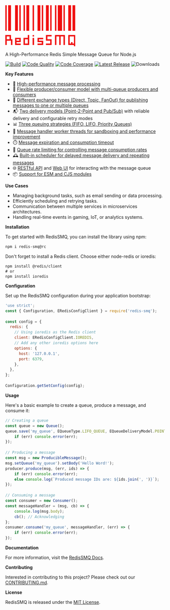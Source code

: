 [![RedisSMQ](./logo.png)](https://github.com/weyoss/redis-smq)

A High-Performance Redis Simple Message Queue for Node.js

[![Build](https://img.shields.io/github/actions/workflow/status/weyoss/redis-smq/tests.yml?style=flat-square)](https://github.com/weyoss/redis-smq/actions/workflows/tests.yml)
[![Code Quality](https://img.shields.io/github/actions/workflow/status/weyoss/redis-smq/codeql.yml?style=flat-square&label=quality)](https://github.com/weyoss/redis-smq/actions/workflows/codeql.yml)
[![Code Coverage](https://img.shields.io/codecov/c/github/weyoss/redis-smq?style=flat-square)](https://codecov.io/github/weyoss/redis-smq?branch=master)
[![Latest Release](https://img.shields.io/github/v/release/weyoss/redis-smq?include_prereleases&label=release&color=green&style=flat-square)](https://github.com/weyoss/redis-smq/releases)
![Downloads](https://img.shields.io/npm/dm/redis-smq.svg?style=flat-square)

**Key Features**

- 🚀 [High-performance message processing](docs/performance.md)
- 🔄 [Flexible producer/consumer model with multi-queue producers and consumers](docs/consuming-messages.md)
- 🔀 [Different exchange types (Direct, Topic, FanOut) for publishing messages to one or multiple queues](docs/message-exchanges.md)
- 📬 [Two delivery models (Point-2-Point and Pub/Sub)](docs/queue-delivery-models.md) with reliable delivery and configurable retry modes
- 📊 [Three queuing strategies (FIFO, LIFO, Priority Queues)](docs/queues.md)
- 🧵 [Message handler worker threads for sandboxing and performance improvement](docs/message-handler-worker-threads.md)
- ⏱️ [Message expiration and consumption timeout](docs/messages.md)
- 🚦 [Queue rate limiting for controlling message consumption rates](docs/queue-rate-limiting.md)
- 🕰️ [Built-in scheduler for delayed message delivery and repeating messages](docs/scheduling-messages.md)
- 🌐 [RESTful API](docs/redis-smq-rest-api.md) and [Web UI](docs/redis-smq-web-ui.md) for interacting with the message queue
- 📦 [Support for ESM and CJS modules](docs/esm-cjs-modules.md)

**Use Cases**

- Managing background tasks, such as email sending or data processing.
- Efficiently scheduling and retrying tasks.
- Communication between multiple services in microservices architectures.
- Handling real-time events in gaming, IoT, or analytics systems.

**Installation**

To get started with RedisSMQ, you can install the library using npm:
```bash
npm i redis-smq@rc
```

Don't forget to install a Redis client. Choose either node-redis or ioredis:

```shell
npm install @redis/client
# or
npm install ioredis
```

**Configuration**

Set up the RedisSMQ configuration during your application bootstrap:

```javascript
'use strict';
const { Configuration, ERedisConfigClient } = require('redis-smq');

const config = {
  redis: {
    // Using ioredis as the Redis client
    client: ERedisConfigClient.IOREDIS,
    // Add any other ioredis options here
    options: {
      host: '127.0.0.1',
      port: 6379,
    },
  },
};

Configuration.getSetConfig(config);
```

**Usage**

Here's a basic example to create a queue, produce a message, and consume it:

```javascript
// Creating a queue
const queue = new Queue();
queue.save('my_queue', EQueueType.LIFO_QUEUE, EQueueDeliveryModel.POINT_TO_POINT, (err) => {
    if (err) console.error(err);
});

// Producing a message
const msg = new ProducibleMessage();
msg.setQueue('my_queue').setBody('Hello Word!');
producer.produce(msg, (err, ids) => {
    if (err) console.error(err);
    else console.log(`Produced message IDs are: ${ids.join(', ')}`);
});

// Consuming a message
const consumer = new Consumer();
const messageHandler = (msg, cb) => {
    console.log(msg.body);
    cb(); // Acknowledging
};
consumer.consume('my_queue', messageHandler, (err) => {
    if (err) console.error(err);
});
```
**Documentation**

For more information, visit the [RedisSMQ Docs](docs/README.md).

**Contributing**

Interested in contributing to this project? Please check out our [CONTRIBUTING.md](CONTRIBUTING.md).

**License**

RedisSMQ is released under the [MIT License](https://github.com/weyoss/redis-smq/blob/master/LICENSE).